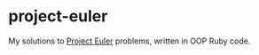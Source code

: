 # project-euler

My solutions to [Project Euler](https://projecteuler.net/) problems, written in OOP Ruby code.